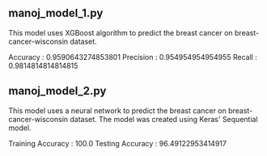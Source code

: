 ## manoj_model_1.py

This model uses XGBoost algorithm to predict the breast cancer on breast-cancer-wisconsin dataset.

Accuracy : 0.9590643274853801
Precision : 0.954954954954955
Recall : 0.9814814814814815

## manoj_model_2.py

This model uses a neural network to predict the breast cancer on breast-cancer-wisconsin dataset.
The model was created using Keras' Sequential model.

Training Accuracy : 100.0
Testing Accuracy : 96.49122953414917
